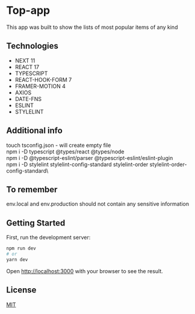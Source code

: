 # Top-app

This app was built to show the lists of most popular items of any kind

## Technologies

- NEXT 11
- REACT 17
- TYPESCRIPT
- REACT-HOOK-FORM 7
- FRAMER-MOTION 4
- AXIOS
- DATE-FNS
- ESLINT
- STYLELINT
## Additional info

touch tsconfig.json - will create empty file\
npm i -D typescript @types/react @types/node\
npm i -D @typescript-eslint/parser @typescript-eslint/eslint-plugin\
npm i -D stylelint stylelint-config-standard stylelint-order stylelint-order-config-standard\

## To remember
env.local and env.production should not contain any sensitive information

## Getting Started

First, run the development server:

```bash
npm run dev
# or
yarn dev
```

Open [http://localhost:3000](http://localhost:3000) with your browser to see the result.

## License
[MIT](https://choosealicense.com/licenses/mit/)